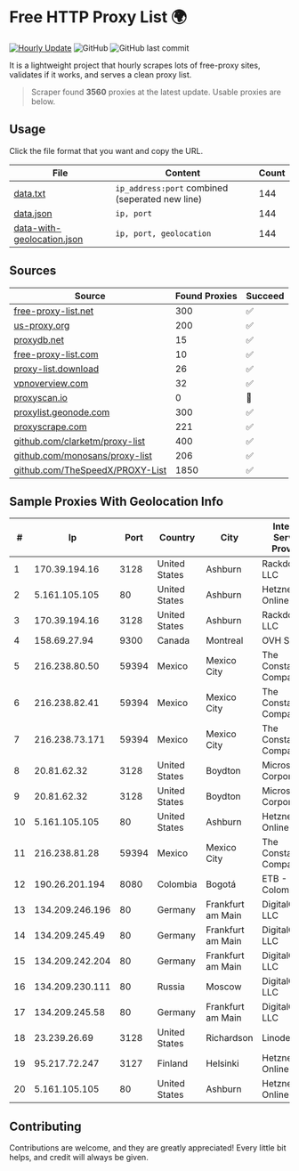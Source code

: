 
# Free HTTP Proxy List 🌍

[![Hourly Update](https://github.com/mertguvencli/http-proxy-list/actions/workflows/main.yml/badge.svg?branch=main)](https://github.com/mertguvencli/http-proxy-list/actions/workflows/main.yml)
![GitHub](https://img.shields.io/github/license/mertguvencli/http-proxy-list)
![GitHub last commit](https://img.shields.io/github/last-commit/mertguvencli/http-proxy-list)

It is a lightweight project that hourly scrapes lots of free-proxy sites, validates if it works, and serves a clean proxy list.


> Scraper found **3560** proxies at the latest update. Usable proxies are below.

## Usage

Click the file format that you want and copy the URL.


|File|Content|Count|
|----|-------|-----|
|[data.txt](https://raw.githubusercontent.com/mertguvencli/http-proxy-list/main/proxy-list/data.txt)|`ip_address:port` combined (seperated new line)|144|
|[data.json](https://raw.githubusercontent.com/mertguvencli/http-proxy-list/main/proxy-list/data.json)|`ip, port`|144|
|[data-with-geolocation.json](https://raw.githubusercontent.com/mertguvencli/http-proxy-list/main/proxy-list/data-with-geolocation.json)|`ip, port, geolocation`|144|

## Sources

|Source|Found Proxies|Succeed|
|------|-------------|-------|
|[free-proxy-list.net](https://free-proxy-list.net)|300|✅|
|[us-proxy.org](https://www.us-proxy.org)|200|✅|
|[proxydb.net](http://proxydb.net)|15|✅|
|[free-proxy-list.com](https://free-proxy-list.com/?page=&port=&type%5B%5D=http&type%5B%5D=https&up_time=0&search=Search)|10|✅|
|[proxy-list.download](https://www.proxy-list.download/HTTP)|26|✅|
|[vpnoverview.com](https://vpnoverview.com/privacy/anonymous-browsing/free-proxy-servers)|32|✅|
|[proxyscan.io](https://www.proxyscan.io)|0|🚫|
|[proxylist.geonode.com](https://proxylist.geonode.com/api/proxy-list?limit=300&page=1&sort_by=lastChecked&sort_type=desc&protocols=http,https)|300|✅|
|[proxyscrape.com](https://api.proxyscrape.com/v2/?request=displayproxies&protocol=http&timeout=10000&country=all&ssl=all&anonymity=all)|221|✅|
|[github.com/clarketm/proxy-list](https://raw.githubusercontent.com/clarketm/proxy-list/master/proxy-list-raw.txt)|400|✅|
|[github.com/monosans/proxy-list](https://raw.githubusercontent.com/monosans/proxy-list/main/proxies/http.txt)|206|✅|
|[github.com/TheSpeedX/PROXY-List](https://raw.githubusercontent.com/TheSpeedX/PROXY-List/master/http.txt)|1850|✅|


## Sample Proxies With Geolocation Info

|#|Ip|Port|Country|City|Internet Service Provider|
|-|--|----|-------|----|-------------------------|
|1|170.39.194.16|3128|United States|Ashburn|Rackdog, LLC|
|2|5.161.105.105|80|United States|Ashburn|Hetzner Online GmbH|
|3|170.39.194.16|3128|United States|Ashburn|Rackdog, LLC|
|4|158.69.27.94|9300|Canada|Montreal|OVH SAS|
|5|216.238.80.50|59394|Mexico|Mexico City|The Constant Company|
|6|216.238.82.41|59394|Mexico|Mexico City|The Constant Company|
|7|216.238.73.171|59394|Mexico|Mexico City|The Constant Company|
|8|20.81.62.32|3128|United States|Boydton|Microsoft Corporation|
|9|20.81.62.32|3128|United States|Boydton|Microsoft Corporation|
|10|5.161.105.105|80|United States|Ashburn|Hetzner Online GmbH|
|11|216.238.81.28|59394|Mexico|Mexico City|The Constant Company|
|12|190.26.201.194|8080|Colombia|Bogotá|ETB - Colombia|
|13|134.209.246.196|80|Germany|Frankfurt am Main|DigitalOcean, LLC|
|14|134.209.245.49|80|Germany|Frankfurt am Main|DigitalOcean, LLC|
|15|134.209.242.204|80|Germany|Frankfurt am Main|DigitalOcean, LLC|
|16|134.209.230.111|80|Russia|Moscow|DigitalOcean, LLC|
|17|134.209.245.58|80|Germany|Frankfurt am Main|DigitalOcean, LLC|
|18|23.239.26.69|3128|United States|Richardson|Linode, LLC|
|19|95.217.72.247|3127|Finland|Helsinki|Hetzner Online GmbH|
|20|5.161.105.105|80|United States|Ashburn|Hetzner Online GmbH|



## Contributing

Contributions are welcome, and they are greatly appreciated! Every
little bit helps, and credit will always be given.

